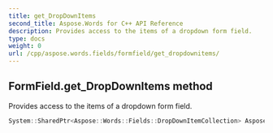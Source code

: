 ```yaml
---
title: get_DropDownItems
second_title: Aspose.Words for C++ API Reference
description: Provides access to the items of a dropdown form field. 
type: docs
weight: 0
url: /cpp/aspose.words.fields/formfield/get_dropdownitems/
---
```

## FormField.get_DropDownItems method


Provides access to the items of a dropdown form field.

```cpp
System::SharedPtr<Aspose::Words::Fields::DropDownItemCollection> Aspose::Words::Fields::FormField::get_DropDownItems()
```

